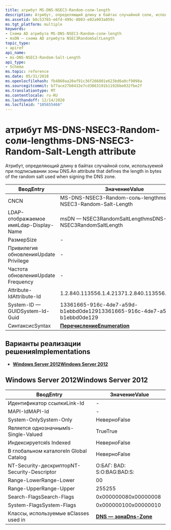 ```yaml
---
title: атрибут MS-DNS-NSEC3-Random-соли-length
description: Атрибут, определяющий длину в байтах случайной соли, используемой при подписывании зоны DNS.
ms.assetid: b8c53765-e6fd-499c-8003-e02a903a059c
ms.tgt_platform: multiple
keywords:
- Схема AD атрибута MS-DNS-NSEC3-Random-соли-length
- msDN — схема AD атрибута NSEC3RandomSaltLength
topic_type:
- apiref
api_name:
- ms-DNS-NSEC3-Random-Salt-Length
api_type:
- Schema
ms.topic: reference
ms.date: 05/31/2018
ms.openlocfilehash: fb4860aa20af91c36f266801e623bd6a0cf9098a
ms.sourcegitcommit: b77ace27b0432e7cd3863191b11926be032fbe2f
ms.translationtype: MT
ms.contentlocale: ru-RU
ms.lasthandoff: 12/14/2020
ms.locfileid: "105655466"
---
```

# <a name="ms-dns-nsec3-random-salt-length-attribute"></a><span data-ttu-id="e885f-105">атрибут MS-DNS-NSEC3-Random-соли-length</span><span class="sxs-lookup"><span data-stu-id="e885f-105">ms-DNS-NSEC3-Random-Salt-Length attribute</span></span>

<span data-ttu-id="e885f-106">Атрибут, определяющий длину в байтах случайной соли, используемой при подписывании зоны DNS.</span><span class="sxs-lookup"><span data-stu-id="e885f-106">An attribute that defines the length in bytes of the random salt used when signing the DNS zone.</span></span>



| <span data-ttu-id="e885f-107">Ввод</span><span class="sxs-lookup"><span data-stu-id="e885f-107">Entry</span></span> | <span data-ttu-id="e885f-108">Значение</span><span class="sxs-lookup"><span data-stu-id="e885f-108">Value</span></span> |
|-------------------|--------------------------------------|
| <span data-ttu-id="e885f-109">CN</span><span class="sxs-lookup"><span data-stu-id="e885f-109">CN</span></span>                | <span data-ttu-id="e885f-110">MS-DNS-NSEC3-Random-соль-length</span><span class="sxs-lookup"><span data-stu-id="e885f-110">ms-DNS-NSEC3-Random-Salt-Length</span></span>      |
| <span data-ttu-id="e885f-111">LDAP-отображаемое имя</span><span class="sxs-lookup"><span data-stu-id="e885f-111">Ldap-Display-Name</span></span> | <span data-ttu-id="e885f-112">msDN — NSEC3RandomSaltLength</span><span class="sxs-lookup"><span data-stu-id="e885f-112">msDNS-NSEC3RandomSaltLength</span></span>          |
| <span data-ttu-id="e885f-113">Размер</span><span class="sxs-lookup"><span data-stu-id="e885f-113">Size</span></span>              | \-                                   |
| <span data-ttu-id="e885f-114">Привилегия обновления</span><span class="sxs-lookup"><span data-stu-id="e885f-114">Update Privilege</span></span>  | \-                                   |
| <span data-ttu-id="e885f-115">Частота обновления</span><span class="sxs-lookup"><span data-stu-id="e885f-115">Update Frequency</span></span>  | \-                                   |
| <span data-ttu-id="e885f-116">Attribute-Id</span><span class="sxs-lookup"><span data-stu-id="e885f-116">Attribute-Id</span></span>      | <span data-ttu-id="e885f-117">1.2.840.113556.1.4.2137</span><span class="sxs-lookup"><span data-stu-id="e885f-117">1.2.840.113556.1.4.2137</span></span>              |
| <span data-ttu-id="e885f-118">System-ID — GUID</span><span class="sxs-lookup"><span data-stu-id="e885f-118">System-Id-Guid</span></span>    | <span data-ttu-id="e885f-119">13361665-916c-4de7-a59d-b1ebbd0de129</span><span class="sxs-lookup"><span data-stu-id="e885f-119">13361665-916c-4de7-a59d-b1ebbd0de129</span></span> |
| <span data-ttu-id="e885f-120">Синтаксис</span><span class="sxs-lookup"><span data-stu-id="e885f-120">Syntax</span></span>            | [<span data-ttu-id="e885f-121">**Перечисление**</span><span class="sxs-lookup"><span data-stu-id="e885f-121">**Enumeration**</span></span>](s-enumeration.md) |



## <a name="implementations"></a><span data-ttu-id="e885f-122">Варианты реализации решения</span><span class="sxs-lookup"><span data-stu-id="e885f-122">Implementations</span></span>

-   [<span data-ttu-id="e885f-123">**Windows Server 2012**</span><span class="sxs-lookup"><span data-stu-id="e885f-123">**Windows Server 2012**</span></span>](#windows-server-2012)

## <a name="windows-server-2012"></a><span data-ttu-id="e885f-124">Windows Server 2012</span><span class="sxs-lookup"><span data-stu-id="e885f-124">Windows Server 2012</span></span>



| <span data-ttu-id="e885f-125">Ввод</span><span class="sxs-lookup"><span data-stu-id="e885f-125">Entry</span></span> | <span data-ttu-id="e885f-126">Значение</span><span class="sxs-lookup"><span data-stu-id="e885f-126">Value</span></span> |
|------------------------|------------------------------------------|
| <span data-ttu-id="e885f-127">Идентификатор ссылки</span><span class="sxs-lookup"><span data-stu-id="e885f-127">Link-Id</span></span>                | \-                                       |
| <span data-ttu-id="e885f-128">MAPI-Id</span><span class="sxs-lookup"><span data-stu-id="e885f-128">MAPI-Id</span></span>                | \-                                       |
| <span data-ttu-id="e885f-129">System-Only</span><span class="sxs-lookup"><span data-stu-id="e885f-129">System-Only</span></span>            | <span data-ttu-id="e885f-130">Неверно</span><span class="sxs-lookup"><span data-stu-id="e885f-130">False</span></span>                                    |
| <span data-ttu-id="e885f-131">Является однозначным</span><span class="sxs-lookup"><span data-stu-id="e885f-131">Is-Single-Valued</span></span>       | <span data-ttu-id="e885f-132">True</span><span class="sxs-lookup"><span data-stu-id="e885f-132">True</span></span>                                     |
| <span data-ttu-id="e885f-133">Индексируется</span><span class="sxs-lookup"><span data-stu-id="e885f-133">Is Indexed</span></span>             | <span data-ttu-id="e885f-134">Неверно</span><span class="sxs-lookup"><span data-stu-id="e885f-134">False</span></span>                                    |
| <span data-ttu-id="e885f-135">В глобальном каталоге</span><span class="sxs-lookup"><span data-stu-id="e885f-135">In Global Catalog</span></span>      | <span data-ttu-id="e885f-136">Неверно</span><span class="sxs-lookup"><span data-stu-id="e885f-136">False</span></span>                                    |
| <span data-ttu-id="e885f-137">NT-Security-дескриптор</span><span class="sxs-lookup"><span data-stu-id="e885f-137">NT-Security-Descriptor</span></span> | <span data-ttu-id="e885f-138">О:БАГ: BAD: S:</span><span class="sxs-lookup"><span data-stu-id="e885f-138">O:BAG:BAD:S:</span></span>                             |
| <span data-ttu-id="e885f-139">Range-Lower</span><span class="sxs-lookup"><span data-stu-id="e885f-139">Range-Lower</span></span>            | <span data-ttu-id="e885f-140">0</span><span class="sxs-lookup"><span data-stu-id="e885f-140">0</span></span>                                        |
| <span data-ttu-id="e885f-141">Range-Upper</span><span class="sxs-lookup"><span data-stu-id="e885f-141">Range-Upper</span></span>            | <span data-ttu-id="e885f-142">255</span><span class="sxs-lookup"><span data-stu-id="e885f-142">255</span></span>                                      |
| <span data-ttu-id="e885f-143">Search-Flags</span><span class="sxs-lookup"><span data-stu-id="e885f-143">Search-Flags</span></span>           | <span data-ttu-id="e885f-144">0x00000008</span><span class="sxs-lookup"><span data-stu-id="e885f-144">0x00000008</span></span>                               |
| <span data-ttu-id="e885f-145">System-Flags</span><span class="sxs-lookup"><span data-stu-id="e885f-145">System-Flags</span></span>           | <span data-ttu-id="e885f-146">0x00000010</span><span class="sxs-lookup"><span data-stu-id="e885f-146">0x00000010</span></span>                               |
| <span data-ttu-id="e885f-147">Классы, используемые в</span><span class="sxs-lookup"><span data-stu-id="e885f-147">Classes used in</span></span>        | [<span data-ttu-id="e885f-148">**DNS — зона**</span><span class="sxs-lookup"><span data-stu-id="e885f-148">**Dns-Zone**</span></span>](c-dnszone.md)<br/> |



 

 





